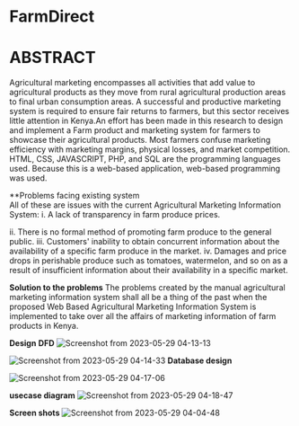 # FarmDirect
# ABSTRACT
Agricultural marketing encompasses all activities that add value to agricultural products as they move from rural agricultural production areas to final urban consumption areas. A successful and productive marketing system is required to ensure fair returns to farmers, but this sector receives little attention in Kenya.An effort has been made in this research to design and implement a Farm product and marketing system for farmers to showcase their agricultural products. Most farmers confuse marketing efficiency with marketing margins, physical losses, and market competition. HTML, CSS, JAVASCRIPT, PHP, and SQL are the programming languages used. Because this is a web-based application, web-based programming was used.

**Problems facing existing system	
All of these are issues with the current Agricultural Marketing Information System:
i. A lack of transparency in farm produce prices.

ii. There is no formal method of promoting farm produce to the general public.
iii. Customers' inability to obtain concurrent information about the availability of a specific farm produce in the market.
iv. Damages and price drops in perishable produce such as tomatoes, watermelon, and so on as a result of insufficient information about their availability in a specific market.

**Solution to the problems**
The problems created by the manual agricultural marketing information system shall all be a thing of the past when the proposed Web Based Agricultural Marketing Information System is implemented to take over all the affairs of marketing information of farm products in Kenya.

**Design**
**DFD**
![Screenshot from 2023-05-29 04-13-13](https://github.com/dennis-hash/FarmDirect/assets/85708395/d22f1c86-f75b-4b0a-9d44-6df64802c8c2)

![Screenshot from 2023-05-29 04-14-33](https://github.com/dennis-hash/FarmDirect/assets/85708395/f84f1a64-9a4a-4067-8519-3f8c8bf19573)
**Database design**

![Screenshot from 2023-05-29 04-17-06](https://github.com/dennis-hash/FarmDirect/assets/85708395/72f64212-b56b-4e5a-a28d-7fc226b3844b)

**usecase diagram**
![Screenshot from 2023-05-29 04-18-47](https://github.com/dennis-hash/FarmDirect/assets/85708395/189996f0-bfe9-4e5e-8819-a5e78a406940)

**Screen shots**
![Screenshot from 2023-05-29 04-04-48](https://github.com/dennis-hash/FarmDirect/assets/85708395/cc072172-770e-47a4-9419-f0c6a6df5bf6)
